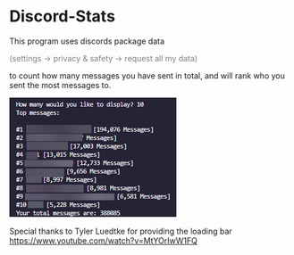 # Discord-Stats

This program uses discords package data <p style="color:gray">(settings -> privacy & safety -> request all my data)</p> to count how many messages you have sent in total, and will rank who you sent the most messages to.

![Alt Text](example.png)


Special thanks to Tyler Luedtke for providing the loading bar
https://www.youtube.com/watch?v=MtYOrIwW1FQ
